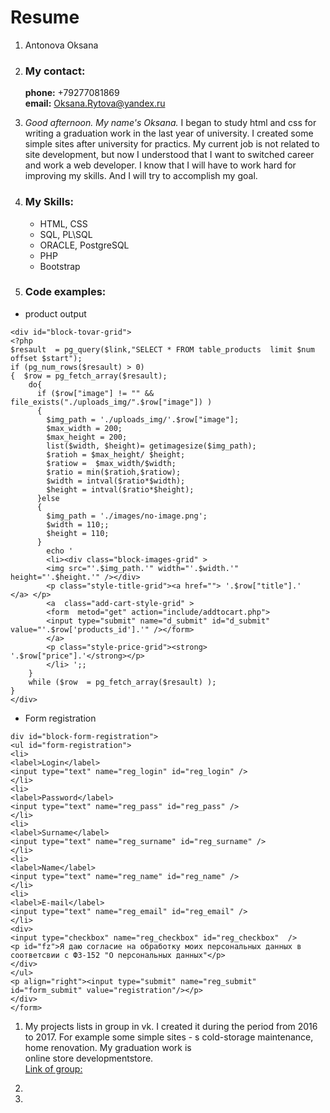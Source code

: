 # **Resume**

1. Antonova Oksana
1. ### My contact:  
    **phone:** +79277081869  
    **email:** Oksana.Rytova@yandex.ru  
1. *Good afternoon. My name's Oksana.* I began to study html and css for writing a graduation work in the last year of university. I created some simple sites after university for practics. My current job is not related to site development, but now I understood that I want to switched career and work a web developer. I know that I will have to work hard for improving my skills.
And I will try to accomplish my goal.
1. ### My Skills:
   * HTML, CSS
   * SQL, PL\SQL
   * ORACLE, PostgreSQL
   * PHP
   * Bootstrap

1. ### Code examples:  
  * product output
```
<div id="block-tovar-grid">
<?php
$resault  = pg_query($link,"SELECT * FROM table_products  limit $num offset $start");
if (pg_num_rows($resault) > 0)
{  $row = pg_fetch_array($resault);
    do{
      if ($row["image"] != "" && file_exists("./uploads_img/".$row["image"]) ) 
      {
        $img_path = './uploads_img/'.$row["image"];
        $max_width = 200;
        $max_height = 200;
        list($width, $height)= getimagesize($img_path);
        $ratioh = $max_height/ $height;
        $ratiow =  $max_width/$width;
        $ratio = min($ratioh,$ratiow);
        $width = intval($ratio*$width);
        $height = intval($ratio*$height);
      }else
      {
        $img_path = './images/no-image.png';
        $width = 110;;
        $height = 110;
      } 
        echo '
        <li><div class="block-images-grid" > 
        <img src="'.$img_path.'" width="'.$width.'" height="'.$height.'" /></div>
        <p class="style-title-grid"><a href=""> '.$row["title"].'  </a> </p>
        <a  class="add-cart-style-grid" >
        <form  metod="get" action="include/addtocart.php">
        <input type="submit" name="d_submit" id="d_submit" value="'.$row['products_id'].'" /></form>
        </a>
        <p class="style-price-grid"><strong> '.$row["price"].'</strong></p>
        </li> ';;
    }
    while ($row  = pg_fetch_array($resault) );
}
</div>
```  
  * Form registration 

```
div id="block-form-registration">
<ul id="form-registration">
<li>
<label>Login</label>
<input type="text" name="reg_login" id="reg_login" />
</li>
<li>
<label>Password</label>
<input type="text" name="reg_pass" id="reg_pass" />
</li>
<li>
<label>Surname</label>
<input type="text" name="reg_surname" id="reg_surname" />
</li>
<li>
<label>Name</label>
<input type="text" name="reg_name" id="reg_name" />
</li>
<li>
<label>E-mail</label>
<input type="text" name="reg_email" id="reg_email" />
</li>
<div>
<input type="checkbox" name="reg_checkbox" id="reg_checkbox"  />
<p id="fz">Я даю согласие на обработку моих персональных данных в соответсвии с ФЗ-152 "О персональных данных"</p>
</div>
</ul>
<p align="right"><input type="submit" name="reg_submit" id="form_submit" value="registration"/></p>
</div>
</form>
```
1. My projects  lists in group in vk. I created it during the period from 2016 to 2017.  For example some  simple sites - s cold-storage maintenance, home renovation. My graduation work is  
online store developmentstore.  
[Link of group:](https://vk.com/website_create_samara)    

1. 

1. 




